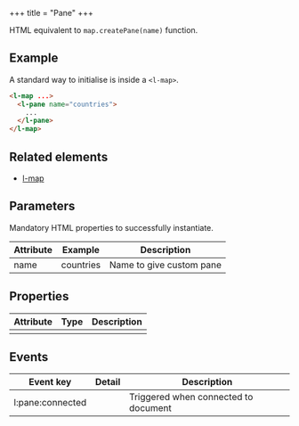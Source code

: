 +++
title = "Pane"
+++

HTML equivalent to `map.createPane(name)` function.

## Example

A standard way to initialise is inside a `<l-map>`.

```html
<l-map ...>
  <l-pane name="countries">
    ...
  </l-pane>
</l-map>
```

## Related elements

- [l-map](@/api/l-map.md)

## Parameters

Mandatory HTML properties to successfully instantiate.

| Attribute | Example   | Description              |
| --        | --        | --                       |
| name      | countries | Name to give custom pane |

## Properties

| Attribute | Type    | Description |
| --        | --      | --          |
|           |         |             |

## Events

| Event key        | Detail  | Description                          |
| --               | --      | --                                   |
| l:pane:connected |         | Triggered when connected to document |



